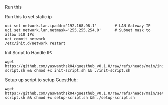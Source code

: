 Run this

Run this to set static ip
```
uci set network.lan.ipaddr='192.168.98.1'        # LAN Gateway IP
uci set network.lan.netmask='255.255.254.0'      # Subnet mask to allow 510 IPs
uci commit network
/etc/init.d/network restart
```

Init Script to Handle IP:
```
wget https://github.com/yaswanthsk04/guesthub_v0.1.0/raw/refs/heads/main/init-script.sh && chmod +x init-script.sh && ./init-script.sh
```

Setup up script to setup GuestHub:
```
wget https://github.com/yaswanthsk04/guesthub_v0.1.0/raw/refs/heads/main/setup-script.sh && chmod +x setup-script.sh && ./setup-script.sh
```
